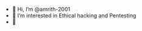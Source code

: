 - 👋 Hi, I’m @amrith-2001
- 👀 I’m interested in Ethical hacking and Pentesting
- 🌱


<!---
amrith-2001/amrith-2001 is a ✨ special ✨ repository because its `README.md` (this file) appears on your GitHub profile.
You can click the Preview link to take a look at your changes.
--->
